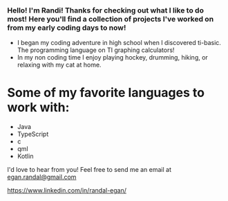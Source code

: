 ### Hello! I'm Randi! Thanks for checking out what I like to do most! Here you'll find a collection of projects I've worked on from my early coding days to now!

- I began my coding adventure in high school when I discovered ti-basic. The programming language on TI graphing calculators!
- In my non coding time I enjoy playing hockey, drumming, hiking, or relaxing with my cat at home.

# Some of my favorite languages to work with:
- Java
- TypeScript
- c
- qml
- Kotlin

I'd love to hear from you! Feel free to send me an email at egan.randal@gmail.com

https://www.linkedin.com/in/randal-egan/
